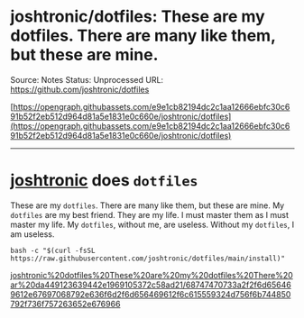 # joshtronic/dotfiles: These are my dotfiles. There are many like them, but these are mine.

Source: Notes
Status: Unprocessed
URL: https://github.com/joshtronic/dotfiles

[https://opengraph.githubassets.com/e9e1cb82194dc2c1aa12666ebfc30c691b52f2eb512d964d81a5e1831e0c660e/joshtronic/dotfiles](https://opengraph.githubassets.com/e9e1cb82194dc2c1aa12666ebfc30c691b52f2eb512d964d81a5e1831e0c660e/joshtronic/dotfiles)

---

# [joshtronic](https://joshtronic.com/) does `dotfiles`

These are my `dotfiles`. There are many like them, but these are mine. My `dotfiles` are my best friend. They are my life. I must master them as I must master my life. My `dotfiles`, without me, are useless. Without my `dotfiles`, I am useless.

```
bash -c "$(curl -fsSL https://raw.githubusercontent.com/joshtronic/dotfiles/main/install)"
```

[joshtronic%20dotfiles%20These%20are%20my%20dotfiles%20There%20ar%20da449123639442e1969105372c58ad21/68747470733a2f2f6d656469612e67697068792e636f6d2f6d656469612f6c615559324d756f6b744850792f736f757263652e676966](joshtronic%20dotfiles%20These%20are%20my%20dotfiles%20There%20ar%20da449123639442e1969105372c58ad21/68747470733a2f2f6d656469612e67697068792e636f6d2f6d656469612f6c615559324d756f6b744850792f736f757263652e676966)